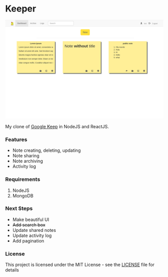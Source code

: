 # Keeper                                                                                                    
                                                                                                             
 ![Keeper screenshot](assets/keeper.png "Keeper Page")
                                                                                                             
 My clone of [Google Keep](https://keep.google.com) in NodeJS and ReactJS.
                                                                                                   
 ### Features

 - Note creating, deleting, updating
 - Note sharing
 - Note archiving
 - Activity log
                                                                                                             
 ### Requirements
                                                                                                             
 1. NodeJS
 2. MongoDB
                                                                                                             
 ### Next Steps
            
 * Make beautiful UI
 * ~~Add search box~~
 * Update shared notes
 * Update activity log
 * Add pagination
                                                                                                             
 ### License
                                                                                                             
 This project is licensed under the MIT License - see the [LICENSE](LICENSE) file for details
